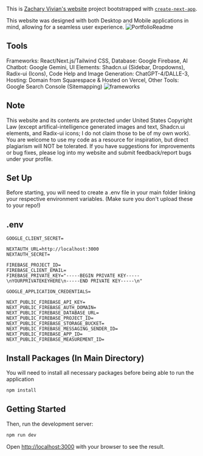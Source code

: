 This is [Zachary Vivian's website](https://www.zacharycvivian.com/) project bootstrapped with [`create-next-app`](https://github.com/vercel/next.js/tree/canary/packages/create-next-app).

This website was designed with both Desktop and Mobile applications in mind, allowing for a seamless user experience.
![PortfolioReadme](https://github.com/zacharycvivian/react-portfolio-app/assets/161660633/9175a6ef-49a7-4fb9-9107-da8272b772fd)

 
## Tools
Frameworks: React/Next.js/Tailwind CSS,
Database: Google Firebase,
AI Chatbot: Google Gemini,
UI Elements: Shadcn.ui (Sidebar, Dropdowns), Radix-ui (Icons),
Code Help and Image Generation: ChatGPT-4/DALLE-3,
Hosting: Domain from Squarespace & Hosted on Vercel,
Other Tools: Google Search Console (Sitemapping)
![frameworks](https://github.com/zacharycvivian/react-portfolio-app/assets/161660633/60eb1559-0687-4483-a4f3-1e3902e912ae)

## Note
This website and its contents are protected under United States Copyright Law (except artifical-intelligence generated images and text, Shadcn.ui elements, and Radix-ui icons; I do not claim those to be of my own work). You are welcome to use my code as a resource for inspiration, but direct plagiarism will NOT be tolerated. If you have suggestions for improvements or bug fixes, please log into my website and submit feedback/report bugs under your profile.

## Set Up
Before starting, you will need to create a .env file in your main folder linking your respective environment variables. (Make sure you don't upload these to your repo!)

## .env
```GOOGLE_CLIENT_ID=
GOOGLE_CLIENT_SECRET=

NEXTAUTH_URL=http://localhost:3000
NEXTAUTH_SECRET=

FIREBASE_PROJECT_ID=
FIREBASE_CLIENT_EMAIL=
FIREBASE_PRIVATE_KEY="-----BEGIN PRIVATE KEY-----\nYOURPRIVATEKEYHERE\n-----END PRIVATE KEY-----\n"

GOOGLE_APPLICATION_CREDENTIALS=

NEXT_PUBLIC_FIREBASE_API_KEY=
NEXT_PUBLIC_FIREBASE_AUTH_DOMAIN=
NEXT_PUBLIC_FIREBASE_DATABASE_URL=
NEXT_PUBLIC_FIREBASE_PROJECT_ID=
NEXT_PUBLIC_FIREBASE_STORAGE_BUCKET=
NEXT_PUBLIC_FIREBASE_MESSAGING_SENDER_ID=
NEXT_PUBLIC_FIREBASE_APP_ID=
NEXT_PUBLIC_FIREBASE_MEASUREMENT_ID=
```

## Install Packages (In Main Directory)
You will need to install all necessary packages before being able to run the application

```bash
npm install
```

## Getting Started
Then, run the development server:

```bash
npm run dev
```

Open [http://localhost:3000](http://localhost:3000) with your browser to see the result.
